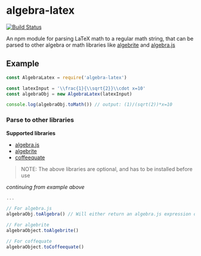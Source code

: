 # algebra-latex
[![Build Status](https://travis-ci.org/viktorstrate/algebra-latex.svg?branch=master)](https://travis-ci.org/viktorstrate/algebra-latex)

An npm module for parsing LaTeX math to a regular math string,
that can be parsed to other algebra or math libraries like [algebrite](http://algebrite.org/) and [algebra.js](http://algebra.js.org/)

## Example

```javascript
const AlgebraLatex = require('algebra-latex')

const latexInput = '\\frac{1}{\\sqrt{2}}\\cdot x=10'
const algebraObj = new AlgebraLatex(latexInput)

console.log(algebraObj.toMath()) // output: (1)/(sqrt(2))*x=10
```


### Parse to other libraries

__Supported libraries__
- [algebra.js](http://algebra.js.org/)
- [algebrite](http://algebrite.org/)
- [coffeequate](http://coffeequate.readthedocs.io/)

> NOTE: The above libraries are optional, and has to be installed before use

*continuing from example above*
```javascript
...

// For algebra.js
algebraObj.toAlgebra() // Will either return an algebra.js expression or equation

// For algebrite
algebraObject.toAlgebrite()

// For coffequate
algebraObject.toCoffeequate()
```
